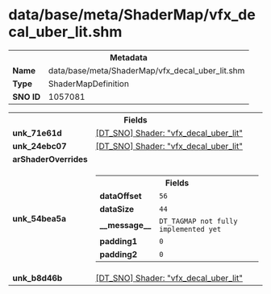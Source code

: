 <h1>data/base/meta/ShaderMap/vfx_decal_uber_lit.shm</h1><table><tr><th colspan="100%">Metadata</th></tr><tr><td><b>Name</b></td><td>data/base/meta/ShaderMap/vfx_decal_uber_lit.shm</td></tr><tr><td><b>Type</b></td><td>ShaderMapDefinition</td></tr><tr><td><b>SNO ID</b></td><td>1057081</td></tr></table>

<table><tr><th colspan="100%">Fields</th></tr><tr><td><b>unk_71e61d</b></td><td><a href="..\Shader\vfx_decal_uber_lit.shd.md">[DT_SNO] Shader: "vfx_decal_uber_lit"</a></td></tr><tr><td><b>unk_24ebc07</b></td><td><a href="..\Shader\vfx_decal_uber_lit.shd.md">[DT_SNO] Shader: "vfx_decal_uber_lit"</a></td></tr><tr><td><b>arShaderOverrides</b></td><td></td></tr><tr><td><b>unk_54bea5a</b></td><td><table><tr><th colspan="100%">Fields</th></tr><tr><td><b>dataOffset</b></td><td><code>56</code></td></tr><tr><td><b>dataSize</b></td><td><code>44</code></td></tr><tr><td><b>__message__</b></td><td><code>DT_TAGMAP not fully implemented yet</code></td></tr><tr><td><b>padding1</b></td><td><code>0</code></td></tr><tr><td><b>padding2</b></td><td><code>0</code></td></tr></table>

</td></tr><tr><td><b>unk_b8d46b</b></td><td><a href="..\Shader\vfx_decal_uber_lit.shd.md">[DT_SNO] Shader: "vfx_decal_uber_lit"</a></td></tr></table>

